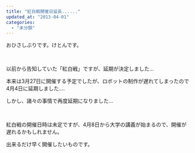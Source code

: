 ```yaml
---
title: "紅白戦開催日延長......"
updated_at: "2013-04-01"
categories: 
  - "未分類"
---
```


おひさしぶりです。けとんです。

 

以前から告知していた「紅白戦」ですが、延期が決定しました...

本来は3月27日に開催する予定でしたが、ロボットの制作が遅れてしまったので4月4日に延期しました....

しかし、諸々の事情で再度延期になりました...

 

紅白戦の開催日時は未定ですが、4月8日から大学の講義が始まるので、開催が遅れるかもしれません。

出来るだけ早く開催したいものです。
